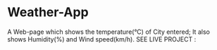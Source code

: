 # Weather-App
A Web-page which shows the temperature(°C) of City entered;
It also shows Humidity(%) and Wind speed(km/h).
SEE LIVE PROJECT : 
